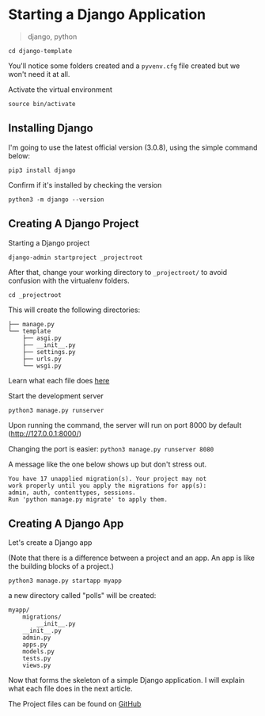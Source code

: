 # Starting a Django Application

> django, python

```shell
cd django-template
```

You'll notice some folders created and a `pyvenv.cfg` file created but we won't need it at all.

Activate the virtual environment

```shell
source bin/activate
```

## Installing Django

I'm going to use the latest official version (3.0.8), using the simple command below:

```shell
pip3 install django
```

Confirm if it's installed by checking the version

```shell
python3 -m django --version
```

## Creating A Django Project

Starting a Django project

```shell
django-admin startproject _projectroot
```

After that, change your working directory to `_projectroot/` to avoid confusion with the virtualenv folders.

```shell
cd _projectroot
```

This will create the following directories:

```shell
├── manage.py
└── template
    ├── asgi.py
    ├── __init__.py
    ├── settings.py
    ├── urls.py
    └── wsgi.py

```

Learn what each file does [here](https://docs.djangoproject.com/en/3.0/intro/tutorial01/)

Start the development server

```shell
python3 manage.py runserver
```

Upon running the command, the server will run on port 8000 by default (http://127.0.0.1:8000/)

Changing the port is easier:
`python3 manage.py runserver 8080`

A message like the one below shows up but don't stress out.

```shell
You have 17 unapplied migration(s). Your project may not
work properly until you apply the migrations for app(s):
admin, auth, contenttypes, sessions.
Run 'python manage.py migrate' to apply them.
```

## Creating A Django App

Let's create a Django app

(Note that there is a difference between a project and an app. An app is like the building blocks of a project.)

`python3 manage.py startapp myapp`

a new directory called "polls" will be created:

```shell
myapp/
    migrations/
        __init__.py
    __init__.py
    admin.py
    apps.py
    models.py
    tests.py
    views.py
```

Now that forms the skeleton of a simple Django application. I will explain what each file does in the next article.

The Project files can be found on [GitHub](https://github.com/ChrisAchinga/django-starter-guide)
